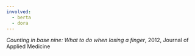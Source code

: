 ```yaml
---
involved:
  - berta
  - dora
---
```


*Counting in base nine: What to do when losing a finger*,
2012,
Journal of Applied Medicine